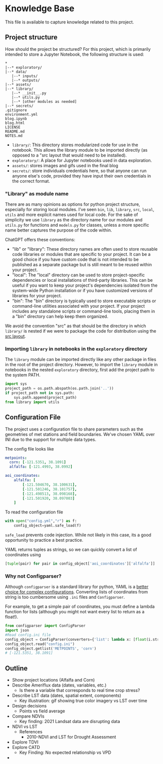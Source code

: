 # Knowledge Base

This file is available to capture knowledge related to this project.

## Project structure

How should the project be structured? For this project, which is primarily intended to store a Jupyter Notebook, the following structure is used:

```
*
|--* exploratory/
|--* data/
   |--* inputs/
   |--* outputs/
|--* assets/
|--* library/
   |--* __init__.py
   |--* utils.py
   |--* [other modules as needed]
|--* secrets/
.gitignore
environment.yml
blog.ipynb
blog.html
LICENSE
README.md
NOTES.md
```

* `library/`: This directory stores modularized code for use in the notebook. This allows the library module to be imported directly (as opposed to a "src layout that would need to be installed).
* `exploratory/`: A place for Jupyter notebooks used in data exploration.
* `assets/`: stores images and gifs used in the final blog
* `secrets/`: store individuals credentials here, so that anyone can run anyone else's code, provided they have input their own credentials in the correct format.

### "Library" as module name

There are as many opinions as options for python project structure, especially for storing local modules. I've seen `bin`, `lib`, `library`, `src`, `local`, `utils` and more explicit names used for local code. For the sake of simplicity we use `library` as the directory name for our modules and `utils.py` for functions and `models.py` for classes, unless a more specific name better captures the purpose of the code within. 

ChatGPT offers these conventions:

* "lib" or "library": These directory names are often used to store reusable code libraries or modules that are specific to your project. It can be a good choice if you have custom code that is not intended to be published as a separate package but is still meant to be reused within your project.
* "local": The "local" directory can be used to store project-specific dependencies or local installations of third-party libraries. This can be useful if you want to keep your project's dependencies isolated from the system-wide Python installation or if you have customized versions of libraries for your project.
* "bin": The "bin" directory is typically used to store executable scripts or command-line utilities associated with your project. If your project includes any standalone scripts or command-line tools, placing them in a "bin" directory can help keep them organized.

We avoid the convention "src" as that should be the directory in which `library/` is nested if we were to package the code for distribution using the [src layout](https://packaging.python.org/en/latest/discussions/src-layout-vs-flat-layout).

### Importing `library` in notebooks in the `exploratory` directory

The `library` module can be imported directly like any other package in files in the root of the project directory. However, to import the `library` module in notebooks in the nested `exploratory` directory, first add the project path to the system PATH.

```python
import sys
project_path = os.path.abspath(os.path.join('..'))
if project_path not in sys.path:
    sys.path.append(project_path)
from library import utils
```

## Configuration File

The project uses a configuration file to share parameters such as the geometries of met stations and field boundaries. We've chosen YAML over INI due to the support for multiple data types. 

The config file looks like

```yaml
metpoints:
  corn: [-121.5351, 38.1091]
  alfalfa: [-121.4993, 38.0992]

aoi_coordinates:
    alfalfa: [
        [-121.504670, 38.100631],
        [-121.501246, 38.101757],
        [-121.498513, 38.098168],
        [-121.501920, 38.097003]
    ]
```

To read the configuration file

```python
with open("config.yml","r") as f:
    config_object=yaml.safe_load(f)
```

`safe_load` prevents code injection. While not likely in this case, its a good opportunity to practice a best practice.

YAML returns tuples as strings, so we can quickly convert a list of coordinates using

```python
[tuple(pair) for pair in config_object['aoi_coordinates']['alfalfa']]
```

### Why not Configparser?

Although `configparser` is a standard library for python, YAML is a [better choice for complex configurations](https://www.honeybadger.io/blog/python-ini-vs-yaml/). Converting lists of coordinates from string is too cumbersome using `.ini` files and `Configparser`.

For example, to get a simple pair of coordinates, you must define a lambda function for lists (although you might not want every list to return as a float!).

```python
from configparser import ConfigParser
import json
#Read config.ini file
config_object = ConfigParser(converters={'list': lambda x: [float(i.strip()) for i in x.split(',')]})
config_object.read("config.ini")
config_object.getlist('METPOINTS', 'corn')
# [-121.5351, 38.1091]
```

## Outline

- Show project locations (Alfalfa and Corn)
- Describe Ameriflux data (dates, variables, etc.)
  - Is there a variable that corresponds to real time crop stress?
- Describe LST data (dates, spatial extent, components)
  - Key illustration: gif showing true color imagery vs LST over time
- Design decisions
  - Points vs field average
- Compare NDVIs
  - Key finding: 2021 Landsat data are disrupting data 
- NDVI vs LST
  - References
    - 2010-NDVI and LST for Drought Assessment
- Explore TDVI
- Explore CATD
  - Key Finding: No expected relationship vs VPD
- 

